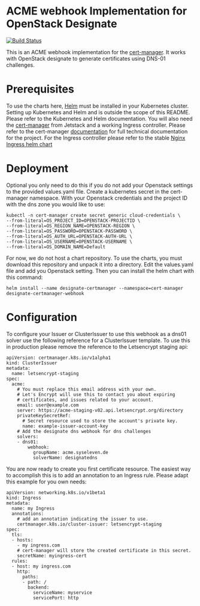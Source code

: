 # ACME webhook Implementation for OpenStack Designate

[![Build Status](https://travis-ci.org/syseleven/designate-certmanager-webhook.svg?branch=master)](https://travis-ci.org/syseleven/designate-certmanager-webhook)

This is an ACME webhook implementation for the [cert-manager](http://docs.cert-manager.io). It works with OpenStack designate to generate certificates using DNS-01 challenges.

# Prerequisites

To use the charts here, [Helm](https://helm.sh/) must be installed in your Kubernetes cluster. Setting up Kubernetes and Helm and is outside the scope of this README. Please refer to the Kubernetes and Helm documentation. You will also need the [cert-manager](https://github.com/jetstack/cert-manager) from Jetstack and a working Ingress controller. Please refer to the cert-manager [documentation](https://docs.cert-manager.io) for full technical documentation for the project. For the Ingress controller please refer to the stable [Nginx Ingress helm chart](https://github.com/helm/charts/tree/master/stable/nginx-ingress)  

# Deployment

Optional you only need to do this if you do not add your Openstack settings to the provided values.yaml file. Create a kubernetes secret in the cert-manager namespace. With your Openstack credentials and the project ID with the dns zone you would like to use:

```
kubectl -n cert-manager create secret generic cloud-credentials \
--from-literal=OS_PROJECT_ID=OPENSTACK-PROJECTID \
--from-literal=OS_REGION_NAME=OPENSTACK-REGION \
--from-literal=OS_PASSWORD=OPENSTACK-PASSWORD \
--from-literal=OS_AUTH_URL=OPENSTACK-AUTH-URL \
--from-literal=OS_USERNAME=OPENSTACK-USERNAME \
--from-literal=OS_DOMAIN_NAME=Default
```

For now, we do not host a chart repository. To use the charts, you must download this repository and unpack it into a directory. Edit the values.yaml file and add you Openstack setting. Then you can install the helm chart with this command:

```
helm install --name designate-certmanager --namespace=cert-manager designate-certmanager-webhook
```

# Configuration

To configure your Issuer or ClusterIssuer to use this webhook as a dns01 solver use the following reference for a ClusterIssuer template. To use this in production please remove the reference to the Letsencrypt staging api:

```
apiVersion: certmanager.k8s.io/v1alpha1
kind: ClusterIssuer
metadata:
  name: letsencrypt-staging
spec:
  acme:
    # You must replace this email address with your own.
    # Let's Encrypt will use this to contact you about expiring
    # certificates, and issues related to your account.
    email: user@example.com
    server: https://acme-staging-v02.api.letsencrypt.org/directory
    privateKeySecretRef:
      # Secret resource used to store the account's private key.
      name: example-issuer-account-key
    # Add the designate dns webhook for dns challenges
    solvers:
    - dns01:
        webhook:
          groupName: acme.syseleven.de
          solverName: designatedns
```

You are now ready to create you first certificate resource. The easiest way to accomplish this is to add an annotation to an Ingress rule. Please adapt this example for you own needs: 

```
apiVersion: networking.k8s.io/v1beta1
kind: Ingress
metadata:
  name: my Ingress
  annotations:
    # add an annotation indicating the issuer to use.
    certmanager.k8s.io/cluster-issuer: letsencrypt-staging
spec:
  tls:
  - hosts:
    - my ingress.com
    # cert-manager will store the created certificate in this secret.
    secretName: myingress-cert 
  rules:
  - host: my ingress.com
    http:
      paths:
      - path: /
        backend:
          serviceName: myservice
          servicePort: http
``` 